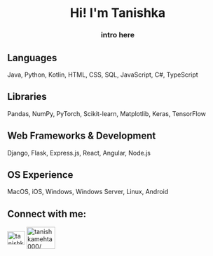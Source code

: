 <h1 align="center">Hi! I'm Tanishka</h1>
<h3 align="center">intro here</h3>


## Languages
Java, Python, Kotlin, HTML, CSS, SQL, JavaScript, C#, TypeScript

## Libraries
Pandas, NumPy, PyTorch, Scikit-learn, Matplotlib, Keras, TensorFlow

## Web Frameworks & Development
Django, Flask, Express.js, React, Angular, Node.js

## OS Experience
MacOS, iOS, Windows, Windows Server, Linux, Android


## Connect with me:
<p align="left">
<a href="https://linkedin.com/in/tanishkamehta000/" target="blank"><img align="center" src="https://raw.githubusercontent.com/rahuldkjain/github-profile-readme-generator/master/src/images/icons/Social/linked-in-alt.svg" alt="tanishkamehta000/" height="30" width="40" /></a>
<a href="https://tanishkamehta.com/" target="blank"><img align="center" src="https://static.vecteezy.com/system/resources/previews/020/816/485/large_2x/portfolio-icon-for-your-website-mobile-presentation-and-logo-design-free-vector.jpg" alt="tanishkamehta000/" height="50" width="65" /></a>
